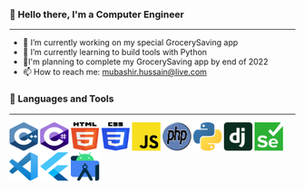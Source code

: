 ### 👋 Hello there, I'm a Computer Engineer 
----
- 🔭 I’m currently working on my special GrocerySaving app
- 🌱 I’m currently learning to build tools with Python
- :goal_net:I'm planning to complete my GrocerySaving app by end of 2022
- 📫 How to reach me: <mubashir.hussain@live.com>

### :toolbox: Languages and Tools
----
<img src="logos/c-plusplus.svg" alt="C++" width=50px height=50px> <img src="logos/c-sharp.svg" alt="C#" width=50px height=50px> <img src="logos/html-5.svg" alt="HTML5" width=50px height=50px> <img src="logos/css-3.svg" alt="CSS3" width=50px height=50px> <img src="logos/javascript.svg" alt="JavaScript" width=50px height=50px> <img src="logos/php.svg" alt="PHP" width=50px height=50px> <img src="logos/python.svg" alt="Python" width=50px height=50px> <img src="logos/django.svg" alt="Django" width=50px height=50px> <img src="logos/selenium.svg" alt="Selenium" width=50px height=50px> <img src="logos/visual-studio-code.svg" alt="Visual Studio Code" width=50px height=50px> <img src="logos/flutter.svg" alt="Flutter" width=50px height=50px> <img src="logos/andriod-studio.svg" alt="Andriod Studio" width=50px height=50px>
 
<!--
**ThisIsMubashir/thisismubashir** is a ✨ _special_ ✨ repository because its `README.md` (this file) appears on your GitHub profile.

Here are some ideas to get you started:

- 🔭 I’m currently working on ...
- 🌱 I’m currently learning ...
- 👯 I’m looking to collaborate on ...
- 🤔 I’m looking for help with ...
- 💬 Ask me about ...
- 📫 How to reach me: ...
- 😄 Pronouns: ...
- ⚡ Fun fact: ...

![C++](logos/c-plusplus.svg) ![C#](logos/c-sharp.svg) ![HTML](logos/html-5.svg) ![CSS](logos/css-3.svg) ![JavaScript](logos/javascript.svg) ![PHP](logos/php.svg) ![Python](logos/python.svg) ![Django](logos/django.svg) ![Selenium](logos/selenium.svg) ![Visual Studio Code](logos/visual-studio-code.svg)
-->
